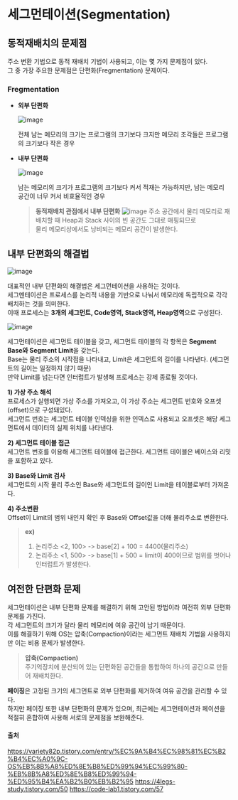 # 세그먼테이션(Segmentation)

## 동적재배치의 문제점

주소 변환 기법으로 동적 재배치 기법이 사용되고, 이는 몇 가지 문제점이 있다. <br>
그 중 가장 주요한 문제점은 단편화(Fregmentation) 문제이다. 

### Fregmentation 

- **외부 단편화**
  
  ![image](https://github.com/dlrkdus/CS_STUDY/assets/99721126/434624ee-240d-4f3b-92fc-b48616517384)

  전체 남는 메모리의 크기는 프로그램의 크기보다 크지만 메모리 조각들은 프로그램의 크기보다 작은 경우

- **내부 단편화**
  
  ![image](https://github.com/dlrkdus/CS_STUDY/assets/99721126/858d0142-da72-46fe-92cc-8fdd99ede4a5)

  남는 메모리의 크기가 프로그램의 크기보다 커서 적재는 가능하지만, 남는 메모리 공간이 너무 커서 비효율적인 경우

  >**동적재배치 관점에서 내부 단편화**
  >![image](https://github.com/dlrkdus/CS_STUDY/assets/99721126/855c821c-73c2-43ec-92cd-228fa3d1c2de)
  >주소 공간에서 물리 메모리로 재배치할 때 Heap과 Stack 사이의 빈 공간도 그대로 매핑되므로 <br>
  >물리 메모리상에서도 낭비되는 메모리 공간이 발생한다. 



## 내부 단편화의 해결법 

![image](https://github.com/dlrkdus/CS_STUDY/assets/99721126/c3987519-9c7e-4662-8e09-def75d079734)

대표적인 내부 단편화의 해결법은 세그먼테이션을 사용하는 것이다. <br>
세그멘테이션은 프로세스를 논리적 내용을 기반으로 나눠서 메모리에 독립적으로 각각 배치하는 것을 의미한다. <br>
이때 프로세스는 **3개의 세그먼트, Code영역, Stack영역, Heap영역**으로 구성된다. <br>

![image](https://github.com/dlrkdus/CS_STUDY/assets/99721126/c3ff4d72-1998-4510-b150-92f4d4fc9c4f)


세그먼테이션은 세그먼트 테이블을 갖고, 세그먼트 테이블의 각 항목은 **Segment Base와 Segment Limit**을 갖는다. <br>
Base는 물리 주소의 시작점을 나타내고, Limit은 세그먼트의 길이를 나타낸다. (세그먼트의 길이는 일정하지 않기 때문) <br>
만약 Limit를 넘는다면 인터럽트가 발생해 프로세스는 강제 종료될 것이다. <br>


**1) 가상 주소 해석** <br>
프로세스가 실행되면 가상 주소를 가져오고, 이 가상 주소는 세그먼트 번호와 오프셋(offset)으로 구성돼있다. <br>
세그먼트 번호는 세그먼트 테이블 인덱싱을 위한 인덱스로 사용되고 오프셋은 해당 세그먼트에서 데이터의 실제 위치를 나타낸다. <br>

**2) 세그먼트 테이블 접근** <br>
세그먼트 번호를 이용해 세그먼트 테이블에 접근한다. 세그먼트 테이블은 베이스와 리밋을 포함하고 있다. <br>

**3) Base와 Limit 검사** <br>
세그먼트의 시작 물리 주소인 Base와 세그먼트의 길이인 Limit을 테이블로부터 가져온다. <br>

**4) 주소변환** <br>
Offset이 Limit의 범위 내인지 확인 후 Base와 Offset값을 더해 물리주소로 변환한다. <br>

>**ex)** <br>
>1. 논리주소 <2, 100> -> base[2] + 100 = 4400(물리주소)<br>
>2. 논리주소 <1, 500> -> base[1] + 500 = limit이 400이므로 범위를 벗어나 인터럽트가 발생한다.<br>

## 여전한 단편화 문제 

세그먼테이션은 내부 단편화 문제를 해결하기 위해 고안된 방법이라 여전히 외부 단편화 문제를 가진다. <br>
각 세그먼트의 크기가 달라 물리 메모리에 여유 공간이 남기 때문이다. <br>
이를 해결하기 위해 OS는 압축(Compaction)이라는 세그먼트 재배치 기법을 사용하지만 이는 비용 문제가 발생한다. <br>
>**압축(Compaction)**<br>
>주기억장치에 분산되어 있는 단편화된 공간들을 통합하여 하나의 공간으로 만들어 재배치한다.<br>

**페이징**은 고정된 크기의 세그먼트로 외부 단편화를 제거하여 여유 공간을 관리할 수 있다. <br>
하지만 페이징 또한 내부 단편화의 문제가 있으며, 최근에는 세그먼테이션과 페이션을 적절히 혼합하여 사용해 서로의 문제점을 보완해준다. 



#### 출처
https://variety82p.tistory.com/entry/%EC%9A%B4%EC%98%81%EC%B2%B4%EC%A0%9C-OS%EB%8B%A8%ED%8E%B8%ED%99%94%EC%99%80-%EB%8B%A8%ED%8E%B8%ED%99%94-%ED%95%B4%EA%B2%B0%EB%B2%95
https://4legs-study.tistory.com/50
https://code-lab1.tistory.com/57




